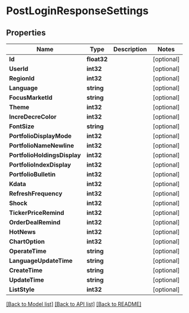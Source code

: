 # PostLoginResponseSettings

## Properties

Name | Type | Description | Notes
------------ | ------------- | ------------- | -------------
**Id** | **float32** |  | [optional] 
**UserId** | **int32** |  | [optional] 
**RegionId** | **int32** |  | [optional] 
**Language** | **string** |  | [optional] 
**FocusMarketId** | **string** |  | [optional] 
**Theme** | **int32** |  | [optional] 
**IncreDecreColor** | **int32** |  | [optional] 
**FontSize** | **string** |  | [optional] 
**PortfolioDisplayMode** | **int32** |  | [optional] 
**PortfolioNameNewline** | **int32** |  | [optional] 
**PortfolioHoldingsDisplay** | **int32** |  | [optional] 
**PortfolioIndexDisplay** | **int32** |  | [optional] 
**PortfolioBulletin** | **int32** |  | [optional] 
**Kdata** | **int32** |  | [optional] 
**RefreshFrequency** | **int32** |  | [optional] 
**Shock** | **int32** |  | [optional] 
**TickerPriceRemind** | **int32** |  | [optional] 
**OrderDealRemind** | **int32** |  | [optional] 
**HotNews** | **int32** |  | [optional] 
**ChartOption** | **int32** |  | [optional] 
**OperateTime** | **string** |  | [optional] 
**LanguageUpdateTime** | **string** |  | [optional] 
**CreateTime** | **string** |  | [optional] 
**UpdateTime** | **string** |  | [optional] 
**ListStyle** | **int32** |  | [optional] 

[[Back to Model list]](../README.md#documentation-for-models) [[Back to API list]](../README.md#documentation-for-api-endpoints) [[Back to README]](../README.md)


